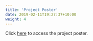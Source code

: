 ```yaml
---
title: 'Project Poster'
date: 2019-02-11T19:27:37+10:00
weight: 4
---
```



Click [here](https://github.com/IvyHau/IS415-Geovid_China/blob/main/Poster/Geovid%20Research%20Poster.pdf) to access the project poster.